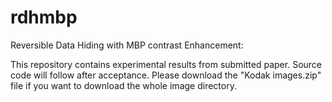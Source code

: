 # rdhmbp
Reversible Data Hiding with MBP contrast Enhancement:

This repository contains experimental results from submitted paper. Source code will follow after acceptance. 
Please download the "Kodak images.zip" file if you want to download the whole image directory.  
